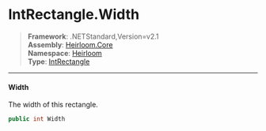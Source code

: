# IntRectangle.Width

> **Framework**: .NETStandard,Version=v2.1  
> **Assembly**: [Heirloom.Core][0]  
> **Namespace**: [Heirloom][0]  
> **Type**: [IntRectangle][1]  

--------------------------------------------------------------------------------

#### Width

The width of this rectangle.

```cs
public int Width
```

[0]: ../Heirloom.Core.md
[1]: Heirloom.IntRectangle.md
